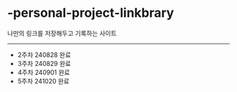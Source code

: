 # -personal-project-linkbrary

나만의 링크를 저장해두고 기록하는 사이트

---

- 2주차 240828 완료
- 3주차 240829 완료
- 4주차 240901 완료
- 5주차 241020 완료
